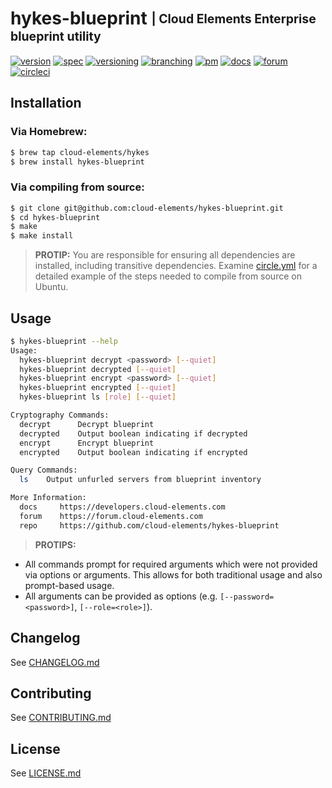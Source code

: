# hykes-blueprint <sub><sup>| Cloud Elements Enterprise blueprint utility</sup></sub>
[![version](http://img.shields.io/badge/version-0.2.0-blue.svg)](CHANGELOG.md)
[![spec](http://img.shields.io/badge/spec-%3E%3D%200.0.0-blue.svg)](https://github.com/cloud-elements/hykes-spec)
[![versioning](http://img.shields.io/badge/versioning-semver-blue.svg)](CONTRIBUTING.md)
[![branching](http://img.shields.io/badge/branching-github%20flow-blue.svg)](CONTRIBUTING.md)
[![pm](http://img.shields.io/badge/pm-zenhub-blue.svg)](CONTRIBUTING.md)
[![docs](http://img.shields.io/badge/docs-read-blue.svg)](https://developers.cloud-elements.com)
[![forum](http://img.shields.io/badge/forum-join-blue.svg)](https://forum.cloud-elements.com)
[![circleci](https://circleci.com/gh/cloud-elements/hykes-blueprint.svg?style=shield)](https://circleci.com/gh/cloud-elements/hykes-blueprint)

## Installation

### Via Homebrew:

```bash
$ brew tap cloud-elements/hykes
$ brew install hykes-blueprint
```

### Via compiling from source:

```bash
$ git clone git@github.com:cloud-elements/hykes-blueprint.git
$ cd hykes-blueprint
$ make
$ make install
```

> __PROTIP:__
You are responsible for ensuring all dependencies are installed, including transitive dependencies.
Examine [circle.yml](circle.yml) for a detailed example of the steps needed to compile from source
on Ubuntu.

## Usage

```bash
$ hykes-blueprint --help
Usage:
  hykes-blueprint decrypt <password> [--quiet]
  hykes-blueprint decrypted [--quiet]
  hykes-blueprint encrypt <password> [--quiet]
  hykes-blueprint encrypted [--quiet]
  hykes-blueprint ls [role] [--quiet]

Cryptography Commands:
  decrypt      Decrypt blueprint
  decrypted    Output boolean indicating if decrypted
  encrypt      Encrypt blueprint
  encrypted    Output boolean indicating if encrypted

Query Commands:
  ls    Output unfurled servers from blueprint inventory

More Information:
  docs     https://developers.cloud-elements.com
  forum    https://forum.cloud-elements.com
  repo     https://github.com/cloud-elements/hykes-blueprint
```

> __PROTIPS:__
* All commands prompt for required arguments which were not provided via options or arguments. This
allows for both traditional usage and also prompt-based usage.
* All arguments can be provided as options (e.g. `[--password=<password>]`, `[--role=<role>]`).

## Changelog

See [CHANGELOG.md](CHANGELOG.md)

## Contributing

See [CONTRIBUTING.md](CONTRIBUTING.md)

## License

See [LICENSE.md](LICENSE.md)
